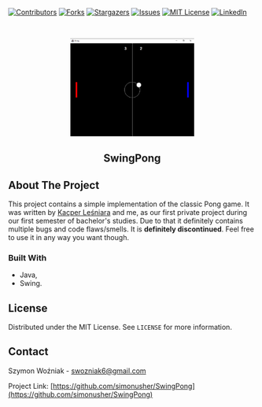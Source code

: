 
[![Contributors][contributors-shield]][contributors-url]
[![Forks][forks-shield]][forks-url]
[![Stargazers][stars-shield]][stars-url]
[![Issues][issues-shield]][issues-url]
[![MIT License][license-shield]][license-url]
[![LinkedIn][linkedin-shield]][linkedin-url]


<br />
<p align="center">
  <a href="https://github.com/simonusher/SwingPong">
    <img src="images/swingpong.png" alt="Logo" width="50%">
  </a>

  <h2 align="center">SwingPong</h3>

</p>

<!-- ABOUT THE PROJECT -->
## About The Project
This project contains a simple implementation of the classic Pong game. It was written by [Kacper Leśniara](https://github.com/calychas) and me, as our first private project during our first semester of bachelor's studies. Due to that it definitely contains multiple bugs and code flaws/smells. It is **definitely discontinued**. Feel free to use it in any way you want though.


### Built With

* Java,
* Swing.


<!-- LICENSE -->
## License

Distributed under the MIT License. See `LICENSE` for more information.



<!-- CONTACT -->
## Contact

Szymon Woźniak - swozniak6@gmail.com

Project Link: [https://github.com/simonusher/SwingPong](https://github.com/simonusher/SwingPong)


[contributors-shield]: https://img.shields.io/github/contributors/simonusher/SwingPong.svg?style=for-the-badge
[contributors-url]: https://github.com/simonusher/SwingPong/graphs/contributors
[forks-shield]: https://img.shields.io/github/forks/simonusher/SwingPong.svg?style=for-the-badge
[forks-url]: https://github.com/simonusher/SwingPong/network/members
[stars-shield]: https://img.shields.io/github/stars/simonusher/SwingPong.svg?style=for-the-badge
[stars-url]: https://github.com/simonusher/SwingPong/stargazers
[issues-shield]: https://img.shields.io/github/issues/simonusher/SwingPong.svg?style=for-the-badge
[issues-url]: https://github.com/simonusher/SwingPong/issues
[license-shield]: https://img.shields.io/github/license/simonusher/SwingPong.svg?style=for-the-badge
[license-url]: https://github.com/simonusher/SwingPong/blob/master/LICENSE.txt
[linkedin-shield]: https://img.shields.io/badge/-LinkedIn-black.svg?style=for-the-badge&logo=linkedin&colorB=555
[linkedin-url]: https://linkedin.com/in/simonusher